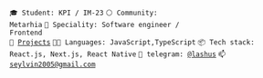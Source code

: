 <code>🎓 Student: KPI / IM-23</code>
<code>⚪ Community: Metarhia</code>
<code>👷 Speciality: Software engineer / Frontend</code><br>
<code>🧻 [Projects](PROJECTS.md)</code>
<code>🧑‍💻 Languages: JavaScript,TypeScript</code>
<code>📦 Tech stack: React.js, Next.js, React Native</code>
<code>💬 telegram: [@lashus](https://telegram.me/lashus)</code>
<code>📫 [seylvin2005@gmail.com](mailto:seylvin2005@gmail.com)</code>
